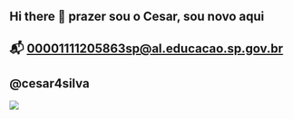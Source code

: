 ## Hi there 👋 prazer sou o Cesar, sou novo aqui

## 📬 00001111205863sp@al.educacao.sp.gov.br

## @cesar4silva

![](https://media1.tenor.com/m/goE03uAAHRgAAAAd/neymar-jr.gif)
